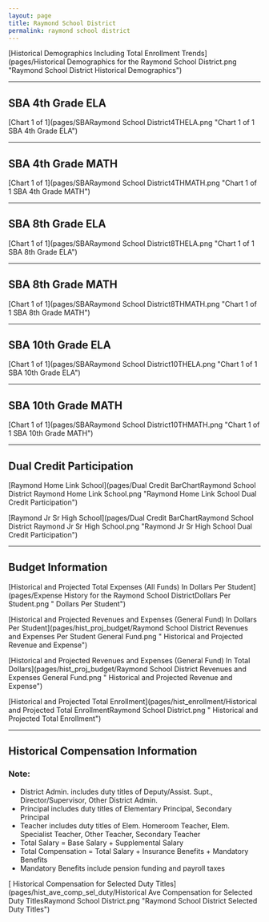 ```yaml
---
layout: page
title: Raymond School District
permalink: raymond school district
---
```



[Historical Demographics Including Total Enrollment Trends](pages/Historical Demographics for the Raymond School District.png "Raymond School District Historical Demographics")

___

## SBA 4th Grade ELA

[Chart 1 of 1](pages/SBARaymond School District4THELA.png "Chart 1 of 1 SBA 4th Grade ELA")


___

## SBA 4th Grade MATH

[Chart 1 of 1](pages/SBARaymond School District4THMATH.png "Chart 1 of 1 SBA 4th Grade MATH")


___

## SBA 8th Grade ELA

[Chart 1 of 1](pages/SBARaymond School District8THELA.png "Chart 1 of 1 SBA 8th Grade ELA")


___

## SBA 8th Grade MATH

[Chart 1 of 1](pages/SBARaymond School District8THMATH.png "Chart 1 of 1 SBA 8th Grade MATH")


___

## SBA 10th Grade ELA

[Chart 1 of 1](pages/SBARaymond School District10THELA.png "Chart 1 of 1 SBA 10th Grade ELA")


___

## SBA 10th Grade MATH

[Chart 1 of 1](pages/SBARaymond School District10THMATH.png "Chart 1 of 1 SBA 10th Grade MATH")


___

## Dual Credit Participation

[Raymond Home Link School](pages/Dual Credit BarChartRaymond School District Raymond Home Link School.png "Raymond Home Link School Dual Credit Participation")

[Raymond Jr Sr High School](pages/Dual Credit BarChartRaymond School District Raymond Jr Sr High School.png "Raymond Jr Sr High School Dual Credit Participation")


___

## Budget Information

[Historical and Projected Total Expenses (All Funds) In Dollars Per Student](pages/Expense History for the Raymond School DistrictDollars Per Student.png " Dollars Per Student")

[Historical and Projected Revenues and Expenses (General Fund) In Dollars Per Student](pages/hist_proj_budget/Raymond School District Revenues and Expenses Per Student General Fund.png " Historical and Projected Revenue and Expense")

[Historical and Projected Revenues and Expenses (General Fund) In Total Dollars](pages/hist_proj_budget/Raymond School District Revenues and Expenses General Fund.png " Historical and Projected Revenue and Expense")

[Historical and Projected Total Enrollment](pages/hist_enrollment/Historical and Projected Total EnrollmentRaymond School District.png " Historical and Projected Total Enrollment")


___

## Historical Compensation Information
### Note:
- District Admin. includes duty titles of Deputy/Assist. Supt., Director/Supervisor, Other District Admin.
- Principal includes duty titles of Elementary Principal, Secondary Principal
- Teacher includes duty titles of Elem. Homeroom Teacher, Elem. Specialist Teacher, Other Teacher, Secondary Teacher
- Total Salary = Base Salary + Supplemental Salary
- Total Compensation = Total Salary + Insurance Benefits + Mandatory Benefits
- Mandatory Benefits include pension funding and payroll taxes

[ Historical Compensation for Selected Duty Titles](pages/hist_ave_comp_sel_duty/Historical Ave Compensation for Selected Duty TitlesRaymond School District.png "Raymond School District Selected Duty Titles")

